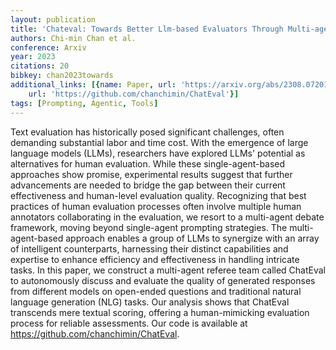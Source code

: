 ```yaml
---
layout: publication
title: 'Chateval: Towards Better Llm-based Evaluators Through Multi-agent Debate'
authors: Chi-min Chan et al.
conference: Arxiv
year: 2023
citations: 20
bibkey: chan2023towards
additional_links: [{name: Paper, url: 'https://arxiv.org/abs/2308.07201'}, {name: Code,
    url: 'https://github.com/chanchimin/ChatEval'}]
tags: [Prompting, Agentic, Tools]
---
```

Text evaluation has historically posed significant challenges, often
demanding substantial labor and time cost. With the emergence of large language
models (LLMs), researchers have explored LLMs' potential as alternatives for
human evaluation. While these single-agent-based approaches show promise,
experimental results suggest that further advancements are needed to bridge the
gap between their current effectiveness and human-level evaluation quality.
Recognizing that best practices of human evaluation processes often involve
multiple human annotators collaborating in the evaluation, we resort to a
multi-agent debate framework, moving beyond single-agent prompting strategies.
The multi-agent-based approach enables a group of LLMs to synergize with an
array of intelligent counterparts, harnessing their distinct capabilities and
expertise to enhance efficiency and effectiveness in handling intricate tasks.
In this paper, we construct a multi-agent referee team called ChatEval to
autonomously discuss and evaluate the quality of generated responses from
different models on open-ended questions and traditional natural language
generation (NLG) tasks. Our analysis shows that ChatEval transcends mere
textual scoring, offering a human-mimicking evaluation process for reliable
assessments. Our code is available at https://github.com/chanchimin/ChatEval.